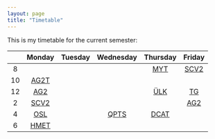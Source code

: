 ```yaml
---
layout: page
title: "Timetable"
---
```

This is my timetable for the current semester:

|             |   Monday     |  Tuesday     | Wednesday    |  Thursday    |   Friday    |
|  :--:  |  :--------:  |  :--------:  |  :--------:  |  :--------:  |  :-------:  |
|  8          |              |              |              | [MYT][6]     | [SCV2][2]   |
|  10         | [AG2T][1]    |              |              |              |             |
|  12         | [AG2][1]     |              |              | [ÜLK][6]     | [TG][8]     |
|  2          | [SCV2][2]    |              |              |              | [AG2][1]    |
|  4          | [OSL][3]     |              | [QPTS][5]    | [DCAT][7]    |             |
|  6          | [HMET][4]    |              |              |              |             |

[1]: https://www.math.uni-bonn.de/people/ydutta/v4a2
[2]: https://basis.uni-bonn.de/qisserver/rds?state=verpublish&status=init&vmfile=no&publishid=229221&moduleCall=webInfo&publishConfFile=webInfo&publishSubDir=veranstaltung
[3]: http://www.math.uni-bonn.de/ag/logik/oberseminar-SoSe23.shtml
[4]: https://basis.uni-bonn.de/qisserver/rds?state=verpublish&status=init&vmfile=no&publishid=229076&moduleCall=webInfo&publishConfFile=webInfo&publishSubDir=veranstaltung
[5]: https://sites.google.com/view/giacomomezzedimi/teaching?authuser=0
[6]: https://dkirstein.github.io/courses/23-geotop.html
[7]: http://www.math.uni-bonn.de/people/thorsten/teaching/derived-ss-23/index.htmpl
[8]: https://www.math.uni-bonn.de/people/phierony/s4a6-SoSe23.pdf
